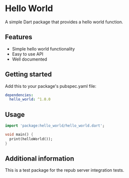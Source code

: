# Hello World

A simple Dart package that provides a hello world function.

## Features

* Simple hello world functionality
* Easy to use API
* Well documented

## Getting started

Add this to your package's pubspec.yaml file:

```yaml
dependencies:
  hello_world: ^1.0.0
```

## Usage

```dart
import 'package:hello_world/hello_world.dart';

void main() {
  print(helloWorld());
}
```

## Additional information

This is a test package for the repub server integration tests.